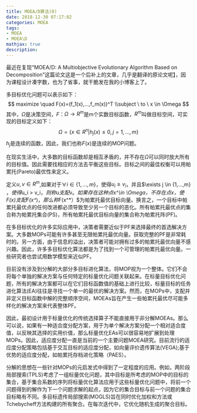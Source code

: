```yaml
---
title: MOEA/D算法(0)
date: 2018-12-30 07:17:02
categories: MOEA
tags: 
- MOEA
- MOEA\D
mathjax: true
description:
---
```


最近在复现“MOEA/D: A Multiobjective Evolutionary Algorithm Based on Decomposition”这篇论文这是一个后补上的文章，几乎是翻译的原论文呢】，因为课程设计凑字数，也为了省事，就干脆发在我的小博客上了。

<!--more-->

多目标优化问题可以表示如下：
$$
maximize \quad F(x)=(f_1(x),...,f_m(x))^T
\\subject \ to \ x \in \Omega
$$
其中，$\Omega$是决策空间，$F$：$\Omega \rightarrow  R^m$是m个实数目标函数，$R^m$叫做目标空间，可实现的目标定义如下：
$$
\Omega=\{x \in R^n|h_j(x)\leq 0,j=1,...,m\}
$$
$h_j$是连续的函数，因此，我们也称$F(x)$是连续的MOP问题。

在现实生活中，大多数的目标函数却是相互矛盾的，并不存在$\Omega$可以同时放大所有的目标值。因此需要找相应的方法去平衡这些目标。目标之间的最佳权衡可以用帕累托(Pareto)最优性来定义。

定义$u,v\in R^m$,如果对于$\forall i \in \{1,...,m\}$，使得$u_i\geq v_i$，并且$\exists j \in \{1,...,m\} $，使得$u_i > v_i$，则称$u$支配$v$。如果存在这种点$x^*\in \Omega$，不存在点$x$，使$F(x)$支配$F(x^*)$，那么称$F(x^*）$为帕累托最优目标向量。换言之，一个目标中帕累托最优点的任何改进都必须导致至少另一个目标的恶化。所有帕累托最优点的集合称为帕累托集合(PS)，所有帕累托最优目标向量的集合称为帕累托阵(PF)。

在多目标优化的许多实际应用中，决策者需要近似于PF来选择最终的首选解决方案。大多数MOPs可能有许多甚至无限帕累托最优向量。获取完整的PF是非常耗时的。另一方面，由于信息的溢出，决策者可能对拥有过多的帕累托最优向量不感兴趣。因此，许多多目标优化算法都是为了找到一个可管理的帕累托最优向量。一些研究者也尝试用数学模型来近似PF。

目前没有涉及到分解的大部分多目标进化算法，将MOP视为一个整体。它们不会将每个单独的解决方案与任何特定的标量优化问题关联起来。在标量目标优化问题，所有的解决方案都可以在它们目标函数值的基础上进行比较，标量目标的任务进化算法(EA)往往是寻找一个单一的最优的解决方案。然而，在MOPs中，支配并非定义目标函数中解的完整顺序空间，MOEAs旨在产生一些帕累托最优尽可能多样化的解决方案来代表整体PF。

因此，最初设计用于标量优化的传统选择算子不能直接用于非分解MOEAs。那么可以说，如果有一种适合度分配方案，用于为单个解决方案分配一个相对适合度值，以反映其选择的实用价值，那么标量优化EAs可以很容易地扩展到处理MOPs。因此，适应度分配一直是当前的一个主要问题MOEA研究。目前流行的适应度分配策略包括基于交互目标的适应度分配，如向量评价遗传算法(VEGA);基于优势的适应度分配，如帕累托存档进化策略（PAES）。

分解的思想在一些针对MOPs的元启发式中得到了一定程度的应用。例如，两阶段局部搜索(TPLS)考虑了一组标量优化问题，其中目标是所考虑的MOP中的目标的集合，基于集合系数的序列将标量优化算法应用于这些标量优化问题中，将前一个问题得到的解作为下一个问题求解的起点，因为它的集合目标与前一个问题的集合目标略有不同。多目标遗传局部搜索(MOGLS)旨在同时优化加权和方法或Tchebycheff方法构建的所有聚合。在每次迭代中，它优化随机生成的聚合目标。















